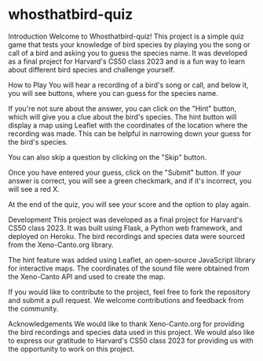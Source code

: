 # whosthatbird-quiz

Introduction
Welcome to Whosthatbird-quiz! This project is a simple quiz game that tests your knowledge of bird species by playing you the song or call of a bird and asking you to guess the species name. It was developed as a final project for Harvard's CS50 class 2023 and is a fun way to learn about different bird species and challenge yourself.

How to Play
You will hear a recording of a bird's song or call, and below it, you will see buttons, where you can guess for the species name.

If you're not sure about the answer, you can click on the "Hint" button, which will give you a clue about the bird's species. The hint button will display a map using Leaflet with the coordinates of the location where the recording was made. This can be helpful in narrowing down your guess for the bird's species.

You can also skip a question by clicking on the "Skip" button.

Once you have entered your guess, click on the "Submit" button. If your answer is correct, you will see a green checkmark, and if it's incorrect, you will see a red X.

At the end of the quiz, you will see your score and the option to play again.

Development
This project was developed as a final project for Harvard's CS50 class 2023. It was built using Flask, a Python web framework, and deployed on Heroku. The bird recordings and species data were sourced from the Xeno-Canto.org library.

The hint feature was added using Leaflet, an open-source JavaScript library for interactive maps. The coordinates of the sound file were obtained from the Xeno-Canto API and used to create the map.

If you would like to contribute to the project, feel free to fork the repository and submit a pull request. We welcome contributions and feedback from the community.

Acknowledgements
We would like to thank Xeno-Canto.org for providing the bird recordings and species data used in this project. We would also like to express our gratitude to Harvard's CS50 class 2023 for providing us with the opportunity to work on this project.
